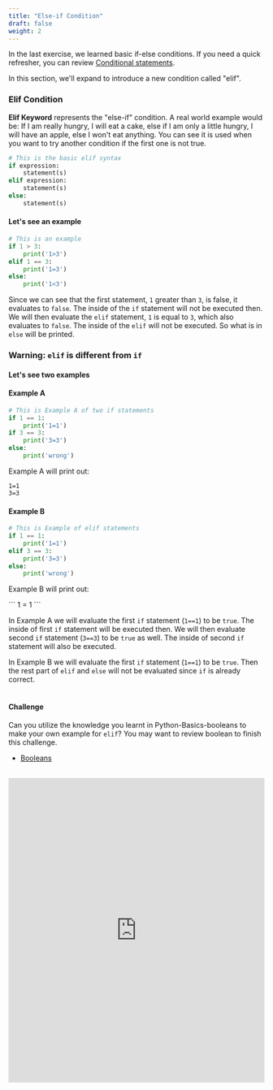 ```yaml
---
title: "Else-if Condition"
draft: false
weight: 2
---
```


In the last exercise, we learned basic if-else conditions. If you need a quick refresher, you can review <a href="../../python-basics/conditional-statements"> Conditional statements</a>.

In this section, we'll expand to introduce a new condition called "elif".

### Elif Condition

**Elif  Keyword** represents the "else-if" condition. A real world example would be: If I am really hungry, I will eat a cake, else if I am only a little hungry, I will have an apple, else I won't eat anything. You can see it is used when you want to try another condition if the first one is not true.

```python
# This is the basic elif syntax
if expression:
    statement(s)
elif expression:
    statement(s)
else:
    statement(s)
```

#### Let's see an example
```python
# This is an example
if 1 > 3:
    print('1>3')
elif 1 == 3:
    print('1=3')
else:
    print('1<3')
```
Since we can see that the first statement, `1` greater than `3`, is false, it evaluates to `false`. The inside of the `if` statement will not be executed then. We will then evaluate the `elif` statement, `1` is equal to `3`, which also evaluates to `false`. The inside of the `elif` will not be executed. So what is in `else` will be printed.

### Warning: `elif` is different from `if`  
#### Let's see two examples
#### Example A
```python
# This is Example A of two if statements
if 1 == 1:
    print('1=1')
if 3 == 3:
    print('3=3')
else:
    print('wrong')
```
Example A will print out:

`1=1`<br/>
`3=3`

#### Example B
```python
# This is Example of elif statements
if 1 == 1:
    print('1=1')
elif 3 == 3:
    print('3=3')
else:
    print('wrong')
```
Example B will print out:

\```
1 = 1
\```

In Example A we will evaluate the first `if` statement (`1==1`) to be `true`. The inside of first `if` statement will be executed then. We will then evaluate second `if` statement (`3==3`) to be `true` as well. The inside of second `if` statement will also be executed.

In Example B we will evaluate the first `if` statement (`1==1`) to be `true`. Then the rest part of `elif` and `else` will not be evaluated since `if` is already correct.
<br/><br/>
#### Challenge
Can you utilize the knowledge you learnt in Python-Basics-booleans to make your own example for `elif`?
You may want to review boolean to finish this challenge.
- <a href="../../python-basics/data-types/booleans"> Booleans </a>
<br/><br/>
<iframe height="600px" width="100%" src="https://replit.com/@nuevofoundation/Basic-else-if?lite=true" scrolling="no" frameborder="no" allowtransparency="true" allowfullscreen="true" sandbox="allow-forms allow-pointer-lock allow-popups allow-same-origin allow-scripts allow-modals"></iframe>
